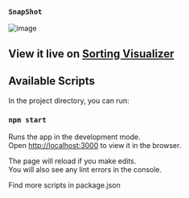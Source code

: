 ### `SnapShot`
![image](https://user-images.githubusercontent.com/56015329/117827679-d5fa8f80-b28e-11eb-86b4-19db49a31a65.png)

## View it live on [Sorting Visualizer](https://app-cluster.herokuapp.com/sorting-visualizer)

## Available Scripts

In the project directory, you can run:

### `npm start`

Runs the app in the development mode.\
Open [http://localhost:3000](http://localhost:3000) to view it in the browser.

The page will reload if you make edits.\
You will also see any lint errors in the console.

Find more scripts in package.json


